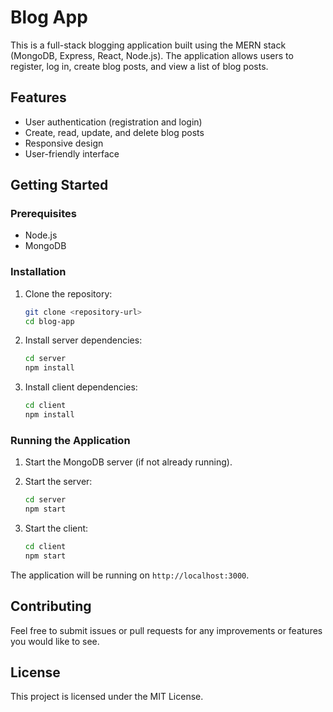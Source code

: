 # Blog App

This is a full-stack blogging application built using the MERN stack (MongoDB, Express, React, Node.js). The application allows users to register, log in, create blog posts, and view a list of blog posts.

## Features

- User authentication (registration and login)
- Create, read, update, and delete blog posts
- Responsive design
- User-friendly interface

## Getting Started

### Prerequisites

- Node.js
- MongoDB

### Installation

1. Clone the repository:
   ```bash
   git clone <repository-url>
   cd blog-app
   ```

2. Install server dependencies:
   ```bash
   cd server
   npm install
   ```

3. Install client dependencies:
   ```bash
   cd client
   npm install
   ```

### Running the Application

1. Start the MongoDB server (if not already running).

2. Start the server:
   ```bash
   cd server
   npm start
   ```

3. Start the client:
   ```bash
   cd client
   npm start
   ```

The application will be running on `http://localhost:3000`.

## Contributing

Feel free to submit issues or pull requests for any improvements or features you would like to see.

## License

This project is licensed under the MIT License.